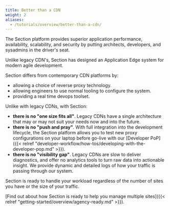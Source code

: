 ```yaml
---
title: Better than a CDN
weight: 2
aliases:
  - /tutorials/overview/better-than-a-cdn/
---
```


The Section platform provides superior application performance, availability, scalability, and security by putting architects, developers, and sysadmins in the driver's seat. 

Unlike legacy CDN's, Section has designed an Application Edge system for modern agile development.

Section differs from contemporary CDN platforms by:

* allowing a choice of reverse proxy technology.
* allowing engineers to use normal tooling to configure the system.
* providing a real time devops toolset.

Unlike with legacy CDNs, with Section:

* **there is no "one size fits all"**. Legacy CDNs have a single architecture that may or may not suit your needs now and into the future.
* **there is no "push and pray"**. With full integration into the development lifecycle, the Section platform allows you to test new proxy configurations on your laptop before go-live with our [Developer PoP]({{< relref "developer-workflow/how-tos/developing-with-the-developer-pop.md" >}}).
* **there is no "visibility gap"**. Legacy CDNs are slow to deliver diagnostics, and offer no analytics tools to turn raw data into actionable insight. We provide dynamic and detailed logs of how your traffic is passing through our system.  

Section is ready to handle your workload regardless of the number of sites you have or the size of your traffic.

[Find out about how Section is ready to help you manage multiple sites]({{< relref "getting-started/overview/agency-ready.md" >}}).
